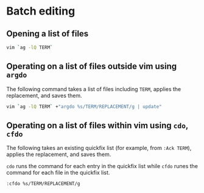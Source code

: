 # Batch editing

## Opening a list of files

```bash
vim `ag -lQ TERM`
```

## Operating on a list of files outside vim using `argdo`

The following command takes a list of files including `TERM`, applies the replacement, and saves them.

```bash
vim `ag -lQ TERM` +"argdo %s/TERM/REPLACEMENT/g | update"
```

## Operating on a list of files within vim using `cdo`, `cfdo`

The following takes an existing quickfix list \(for example, from `:Ack TERM`\), applies the replacement, and saves them.

`cdo` runs the command for each entry in the quickfix list while `cfdo` runes the command for each file in the quickfix list.

```bash
:cfdo %s/TERM/REPLACEMENT/g
```


